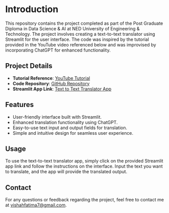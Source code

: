 # Introduction
This repository contains the project completed as part of the Post Graduate Diploma in Data Science & AI at NED University of Engineering & Technology. The project involves creating a text-to-text translator using Streamlit for the user interface. The code was inspired by the tutorial provided in the YouTube video referenced below and was improvised by incorporating ChatGPT for enhanced functionality.

## Project Details
- **Tutorial Reference**: [YouTube Tutorial](https://www.youtube.com/watch?v=cOhy9zsJD44)
- **Code Repository**: [GitHub Repository](https://github.com/VishahFatima/text_to_text_translator)
- **Streamlit App Link**: [Text to Text Translator App](http://localhost:8501/#translator-and-sentiment-analysis-app)

## Features
- User-friendly interface built with Streamlit.
- Enhanced translation functionality using ChatGPT.
- Easy-to-use text input and output fields for translation.
- Simple and intuitive design for seamless user experience.

## Usage
To use the text-to-text translator app, simply click on the provided Streamlit app link and follow the instructions on the interface. Input the text you want to translate, and the app will provide the translated output.

## Contact
For any questions or feedback regarding the project, feel free to contact me at vishahfatima7@gmail.com.
